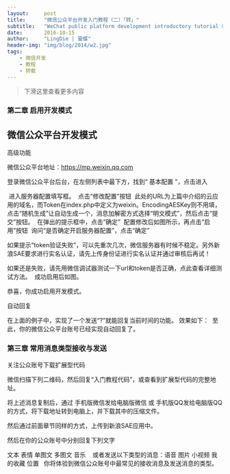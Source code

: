 ```yaml
---
layout:     post
title:      "微信公众平台开发入门教程（二）「转」"
subtitle:   "WeChat public platform development introductory tutorial（二） "
date:       2016-10-15
author:     "LingDie | 靈蝶"
header-img: "img/blog/2014/w2.jpg"
tags:
    - 微信开发
    - 教程
    - 转载
---
```

	
> 下滑这里查看更多内容


### 第二章 启用开发模式

## 微信公众平台开发模式

高级功能

微信公众平台地址：https://mp.weixin.qq.com 

登录微信公众平台后台，在左侧列表中最下方，找到“ 基本配置 ”，点击进入

<img src="../../../../img/blog/2014/weixinkaifa2/1.png" alt="">
进入服务器配置填写框。
<img src="../../../../img/blog/2014/weixinkaifa2/2.jpg" alt="">
点击“修改配置”按钮
<img src="../../../../img/blog/2014/weixinkaifa2/3.jpg" alt="">
此处的URL为上篇中介绍的云应用的域名，而Token在index.php中定义为weixin。EncodingAESKey则不用填，点击“随机生成”让自动生成一个，消息加解密方式选择“明文模式”，然后点击“提交”按钮。
<img src="../../../../img/blog/2014/weixinkaifa2/4.jpg" alt="">
在弹出的提示框中，点击“确定”
<img src="../../../../img/blog/2014/weixinkaifa2/5.jpg" alt="">
配置修改后如图所示，再点击“启用”按钮
<img src="../../../../img/blog/2014/weixinkaifa2/6.jpg" alt="">
询问“是否确定开启服务器配置”，点击“确定”

如果提示“token验证失败”，可以先重次几次，微信服务器有时候不稳定。另外新浪SAE要求进行实名认证，请先上传身份证进行实名认证并通过审核后再试！

如果还是失败，请先用微信调试器测试一下url和token是否正确，点此查看详细测试方法。
<img src="../../../../img/blog/2014/weixinkaifa2/7.jpg" alt="">
成功启用后如图。

恭喜，你成功启用开发模式。

 

自动回复

在上面的例子中，实现了一个发送“?”就能回复当前时间的功能。
效果如下：
<img src="../../../../img/blog/2014/weixinkaifa2/8.png" alt="">
至此，你的微信公众平台账号已经实现自动回复了。


### 第三章 常用消息类型接收与发送

 

关注公众账号下载扩展型代码

微信扫描下列二维码，然后回复“入门教程代码”，或查看到扩展型代码的完整地址。 
<img src="../../../../img/blog/2014/weixinkaifa2/8.jpg" alt="">
<img src="../../../../img/blog/2014/weixinkaifa2/9.png" alt="">

将上述消息复制后，通过 手机版微信发给电脑版微信 或 手机版QQ发给电脑版QQ 的方式，将下载地址转到电脑上，并下载其中的压缩文件。

然后通过前面章节同样的方式，上传到新浪SAE应用中。

然后在你的公众账号中分别回复下列文字

文本 表情 单图文 多图文 音乐
<img src="../../../../img/blog/2014/weixinkaifa2/10png.png" alt="">
<img src="../../../../img/blog/2014/weixinkaifa2/11.png" alt="">
<img src="../../../../img/blog/2014/weixinkaifa2/12.png" alt="">
或者发送以下类型的消息：语音 图片 小视频 我的收藏 位置
<img src="../../../../img/blog/2014/weixinkaifa2/13.png" alt="">
<img src="../../../../img/blog/2014/weixinkaifa2/14.png" alt="">
你将体验到微信公众账号中最常见的接收消息及发送消息的类型。



